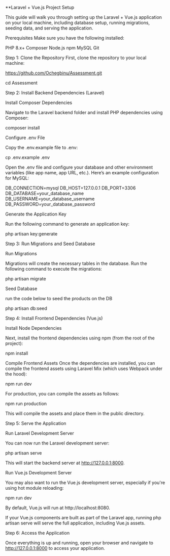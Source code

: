 **Laravel + Vue.js Project Setup



This guide will walk you through setting up the Laravel + Vue.js application on your local machine, including database setup, running migrations, seeding data, and serving the application.

Prerequisites
Make sure you have the following installed:

PHP 8.x+
Composer
Node.js
npm
MySQL
Git

Step 1: Clone the Repository
First, clone the repository to your local machine:

https://github.com/Ochegbinu/Assessment.git

cd Assessment

Step 2: Install Backend Dependencies (Laravel)

Install Composer Dependencies

Navigate to the Laravel backend folder and install PHP dependencies using Composer:


composer install


Configure .env File

Copy the .env.example file to .env:

cp .env.example .env


Open the .env file and configure your database and other environment variables (like app name, app URL, etc.). Here’s an example configuration for MySQL:

DB_CONNECTION=mysql
DB_HOST=127.0.0.1
DB_PORT=3306
DB_DATABASE=your_database_name
DB_USERNAME=your_database_username
DB_PASSWORD=your_database_password


Generate the Application Key

Run the following command to generate an application key:

php artisan key:generate


Step 3: Run Migrations and Seed Database

Run Migrations

Migrations will create the necessary tables in the database. Run the following command to execute the migrations:


php artisan migrate


Seed Database

run the code below to seed the products on the DB

php artisan db:seed


Step 4: Install Frontend Dependencies (Vue.js)

Install Node Dependencies

Next, install the frontend dependencies using npm (from the root of the project):

npm install


Compile Frontend Assets
Once the dependencies are installed, you can compile the frontend assets using Laravel Mix (which uses Webpack under the hood):

npm run dev


For production, you can compile the assets as follows:


npm run production


This will compile the assets and place them in the public directory.


Step 5: Serve the Application

Run Laravel Development Server

You can now run the Laravel development server:


php artisan serve


This will start the backend server at http://127.0.0.1:8000.

Run Vue.js Development Server

You may also want to run the Vue.js development server, especially if you're using hot module reloading:

npm run dev


By default, Vue.js will run at http://localhost:8080.

If your Vue.js components are built as part of the Laravel app, running php artisan serve will serve the full application, including Vue.js assets.

Step 6: Access the Application

Once everything is up and running, open your browser and navigate to http://127.0.0.1:8000 to access your application.


